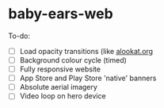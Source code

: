 # baby-ears-web
To-do:
- [ ] Load opacity transitions (like [alookat.org](alookat.org)
- [ ] Background colour cycle (timed)
- [ ] Fully responsive website
- [ ] App Store and Play Store 'native' banners
- [ ] Absolute aerial imagery
- [ ] Video loop on hero device
